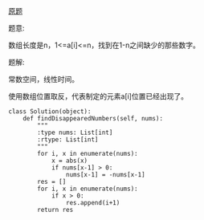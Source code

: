 [原题](https://leetcode.com/problems/find-all-numbers-disappeared-in-an-array)

题意:

数组长度是n，1<=a[i]<=n，找到在1-n之间缺少的那些数字。

题解:

常数空间，线性时间。

使用数组位置取反，代表制定的元素a[i]位置已经出现了。

```
class Solution(object):
    def findDisappearedNumbers(self, nums):
        """
        :type nums: List[int]
        :rtype: List[int]
        """
        for i, x in enumerate(nums):
            x = abs(x)
            if nums[x-1] > 0:
                nums[x-1] = -nums[x-1]
        res = []
        for i, x in enumerate(nums):
            if x > 0:
                res.append(i+1)
        return res
```
